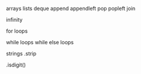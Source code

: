 
arrays
lists
deque append appendleft pop popleft
join

infinity

for loops

while loops
while else loops

strings .strip

.isdigit()
